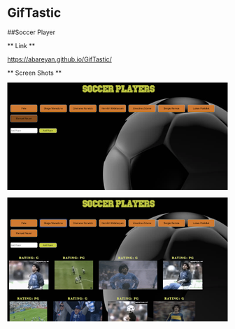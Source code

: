 # GifTastic

##Soccer Player

** Link **

https://abareyan.github.io/GifTastic/

** Screen Shots **

![Without Players](assets/images/ScreenShot1.png)

![With Players](assets/images/ScreenShot2.png)
